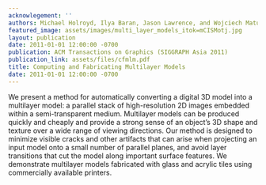 ```yaml
---
acknowlegement: ''
authors: Michael Holroyd, Ilya Baran, Jason Lawrence, and Wojciech Matusik
featured_image: assets/images/multi_layer_models_itok=mCISMotj.jpg
layout: publication
date: 2011-01-01 12:00:00 -0700
publication: ACM Transactions on Graphics (SIGGRAPH Asia 2011)
publication_link: assets/files/cfmlm.pdf
title: Computing and Fabricating Multilayer Models
date: 2011-01-01 12:00:00 -0700
---
```


We present a method for automatically converting a digital 3D model into a multilayer model: a parallel stack of high-resolution 2D images embedded within a semi-transparent medium. Multilayer models can be produced quickly and cheaply and provide a strong sense of an object’s 3D shape and texture over a wide range of viewing directions. Our method is designed to minimize visible cracks and other artifacts that can arise when projecting an input model onto a small number of parallel planes, and avoid layer transitions that cut the model along important surface features. We demonstrate multilayer models fabricated with glass and acrylic tiles using commercially available printers.